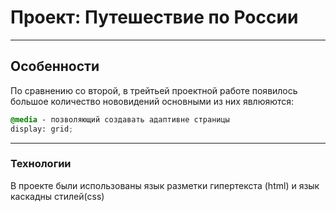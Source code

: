  # Проект: Путешествие по России
---
## Особенности
По сравнению со второй, в трейтьей проектной работе появилось большое количество нововидений основными из них явлюяются:
```css
@media - позволяющий создавать адаптивне страницы
display: grid;
```
---
### Технологии
В проекте были использованы язык разметки гипертекста (html) и язык каскадны стилей(css) 
